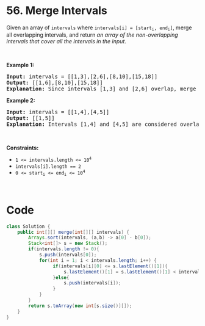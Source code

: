 # 56. Merge Intervals
<div><p>Given an array&nbsp;of <code>intervals</code>&nbsp;where <code>intervals[i] = [start<sub>i</sub>, end<sub>i</sub>]</code>, merge all overlapping intervals, and return <em>an array of the non-overlapping intervals that cover all the intervals in the input</em>.</p>

<p>&nbsp;</p>
<p><strong>Example 1:</strong></p>

<pre><strong>Input:</strong> intervals = [[1,3],[2,6],[8,10],[15,18]]
<strong>Output:</strong> [[1,6],[8,10],[15,18]]
<strong>Explanation:</strong> Since intervals [1,3] and [2,6] overlap, merge them into [1,6].
</pre>

<p><strong>Example 2:</strong></p>

<pre><strong>Input:</strong> intervals = [[1,4],[4,5]]
<strong>Output:</strong> [[1,5]]
<strong>Explanation:</strong> Intervals [1,4] and [4,5] are considered overlapping.
</pre>

<p>&nbsp;</p>
<p><strong>Constraints:</strong></p>

<ul>
	<li><code>1 &lt;= intervals.length &lt;= 10<sup>4</sup></code></li>
	<li><code>intervals[i].length == 2</code></li>
	<li><code>0 &lt;= start<sub>i</sub> &lt;= end<sub>i</sub> &lt;= 10<sup>4</sup></code></li>
</ul>
<p>&nbsp;</p>
</div>

# Code

```java
class Solution {
    public int[][] merge(int[][] intervals) {
        Arrays.sort(intervals, (a,b) -> a[0] - b[0]);
        Stack<int[]> s = new Stack();
        if(intervals.length != 0){
            s.push(intervals[0]);
            for(int i = 1; i < intervals.length; i++) {
                 if(intervals[i][0] <= s.lastElement()[1]){
                     s.lastElement()[1] = s.lastElement()[1] < intervals[i][1] ? intervals[i][1] : s.lastElement()[1];
                 }else{
                     s.push(intervals[i]);
                 }
            }
        }
        return s.toArray(new int[s.size()][]);
    }
}
```
